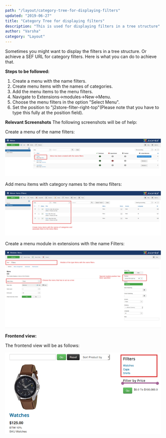 ```yaml
---
path: "/layout/category-tree-for-displaying-filters"
updated: "2019-06-27"
title: "Category Tree for displaying filters"
description: "This is used for displaying filters in a tree structure"
author: "Varsha"
category: "Layout"
---
```


Sometimes you might want to display the filters in a tree structure. Or achieve a SEF URL for category filters. Here is what you can do to achieve that.

**Steps to be followed:**

1. Create a menu with the name filters.
2. Create menu items with the names of categories.
3. Add the menu items to the menu filters.
4. Navigate to Extensions->modules->New->Menu.
5. Choose the menu filters in the option "Select Menu".
6. Set the position to "j2store-filter-right-top"(Please note that you have to type this fully at the position field).

**Relevant Screenshots**
The following screenshots will be of help:

Create a menu of the name filters:

![categorytree](https://raw.githubusercontent.com/j2store/doc-images/master/layout/category-tree-for-displaying-filters/categorytree1.png)


Add menu items with category names to the menu filters:

![categorytree2](https://raw.githubusercontent.com/j2store/doc-images/master/layout/category-tree-for-displaying-filters/categorytree2.png)

Create a menu module in extensions with the name Filters:

![category3](https://raw.githubusercontent.com/j2store/doc-images/master/layout/category-tree-for-displaying-filters/categorytree3.png)

**Frontend view:**

The frontend view will be as follows:

![categorytree4](https://raw.githubusercontent.com/j2store/doc-images/master/layout/category-tree-for-displaying-filters/categorytree4.png)
